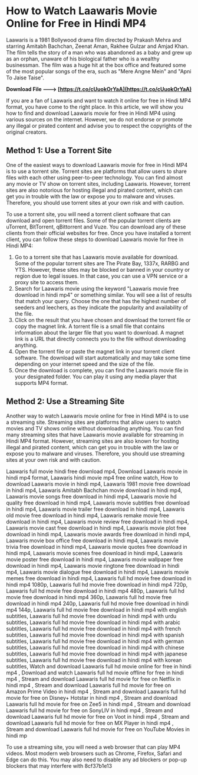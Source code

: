 
 
# How to Watch Laawaris Movie Online for Free in Hindi MP4
  
Laawaris is a 1981 Bollywood drama film directed by Prakash Mehra and starring Amitabh Bachchan, Zeenat Aman, Rakhee Gulzar and Amjad Khan. The film tells the story of a man who was abandoned as a baby and grew up as an orphan, unaware of his biological father who is a wealthy businessman. The film was a huge hit at the box office and featured some of the most popular songs of the era, such as "Mere Angne Mein" and "Apni To Jaise Taise".
 
**Download File ---> [https://t.co/cUuokOrYaA](https://t.co/cUuokOrYaA)**


  
If you are a fan of Laawaris and want to watch it online for free in Hindi MP4 format, you have come to the right place. In this article, we will show you how to find and download Laawaris movie for free in Hindi MP4 using various sources on the internet. However, we do not endorse or promote any illegal or pirated content and advise you to respect the copyrights of the original creators.
  
## Method 1: Use a Torrent Site
  
One of the easiest ways to download Laawaris movie for free in Hindi MP4 is to use a torrent site. Torrent sites are platforms that allow users to share files with each other using peer-to-peer technology. You can find almost any movie or TV show on torrent sites, including Laawaris. However, torrent sites are also notorious for hosting illegal and pirated content, which can get you in trouble with the law or expose you to malware and viruses. Therefore, you should use torrent sites at your own risk and with caution.
  
To use a torrent site, you will need a torrent client software that can download and open torrent files. Some of the popular torrent clients are uTorrent, BitTorrent, qBittorrent and Vuze. You can download any of these clients from their official websites for free. Once you have installed a torrent client, you can follow these steps to download Laawaris movie for free in Hindi MP4:
  
1. Go to a torrent site that has Laawaris movie available for download. Some of the popular torrent sites are The Pirate Bay, 1337x, RARBG and YTS. However, these sites may be blocked or banned in your country or region due to legal issues. In that case, you can use a VPN service or a proxy site to access them.
2. Search for Laawaris movie using the keyword "Laawaris movie free download in hindi mp4" or something similar. You will see a list of results that match your query. Choose the one that has the highest number of seeders and leechers, as they indicate the popularity and availability of the file.
3. Click on the result that you have chosen and download the torrent file or copy the magnet link. A torrent file is a small file that contains information about the larger file that you want to download. A magnet link is a URL that directly connects you to the file without downloading anything.
4. Open the torrent file or paste the magnet link in your torrent client software. The download will start automatically and may take some time depending on your internet speed and the size of the file.
5. Once the download is complete, you can find the Laawaris movie file in your designated folder. You can play it using any media player that supports MP4 format.

## Method 2: Use a Streaming Site
  
Another way to watch Laawaris movie online for free in Hindi MP4 is to use a streaming site. Streaming sites are platforms that allow users to watch movies and TV shows online without downloading anything. You can find many streaming sites that have Laawaris movie available for streaming in Hindi MP4 format. However, streaming sites are also known for hosting illegal and pirated content, which can get you in trouble with the law or expose you to malware and viruses. Therefore, you should use streaming sites at your own risk and with caution.
 
Laawaris full movie hindi free download mp4,  Download Laawaris movie in hindi mp4 format,  Laawaris hindi movie mp4 free online watch,  How to download Laawaris movie in hindi mp4,  Laawaris 1981 movie free download in hindi mp4,  Laawaris Amitabh Bachchan movie download in hindi mp4,  Laawaris movie songs free download in hindi mp4,  Laawaris movie hd quality free download in hindi mp4,  Laawaris movie subtitles free download in hindi mp4,  Laawaris movie trailer free download in hindi mp4,  Laawaris old movie free download in hindi mp4,  Laawaris remake movie free download in hindi mp4,  Laawaris movie review free download in hindi mp4,  Laawaris movie cast free download in hindi mp4,  Laawaris movie plot free download in hindi mp4,  Laawaris movie awards free download in hindi mp4,  Laawaris movie box office free download in hindi mp4,  Laawaris movie trivia free download in hindi mp4,  Laawaris movie quotes free download in hindi mp4,  Laawaris movie scenes free download in hindi mp4,  Laawaris movie poster free download in hindi mp4,  Laawaris movie wallpaper free download in hindi mp4,  Laawaris movie ringtone free download in hindi mp4,  Laawaris movie dialogue free download in hindi mp4,  Laawaris movie memes free download in hindi mp4,  Laawaris full hd movie free download in hindi mp4 1080p,  Laawaris full hd movie free download in hindi mp4 720p,  Laawaris full hd movie free download in hindi mp4 480p,  Laawaris full hd movie free download in hindi mp4 360p,  Laawaris full hd movie free download in hindi mp4 240p,  Laawaris full hd movie free download in hindi mp4 144p,  Laawaris full hd movie free download in hindi mp4 with english subtitles,  Laawaris full hd movie free download in hindi mp4 with urdu subtitles,  Laawaris full hd movie free download in hindi mp4 with arabic subtitles,  Laawaris full hd movie free download in hindi mp4 with french subtitles,  Laawaris full hd movie free download in hindi mp4 with spanish subtitles,  Laawaris full hd movie free download in hindi mp4 with german subtitles,  Laawaris full hd movie free download in hindi mp4 with chinese subtitles,  Laawaris full hd movie free download in hindi mp4 with japanese subtitles,  Laawaris full hd movie free download in hindi mp4 with korean subtitles,  Watch and download Laawaris full hd movie online for free in hindi mp4 ,  Download and watch Laawaris full hd movie offline for free in hindi mp4 ,  Stream and download Laawaris full hd movie for free on Netflix in hindi mp4 ,  Stream and download Laawaris full hd movie for free on Amazon Prime Video in hindi mp4 ,  Stream and download Laawaris full hd movie for free on Disney+ Hotstar in hindi mp4 ,  Stream and download Laawaris full hd movie for free on Zee5 in hindi mp4 ,  Stream and download Laawaris full hd movie for free on SonyLIV in hindi mp4 ,  Stream and download Laawaris full hd movie for free on Voot in hindi mp4 ,  Stream and download Laawaris full hd movie for free on MX Player in hindi mp4 ,  Stream and download Laawaris full hd movie for free on YouTube Movies in hindi mp
  
To use a streaming site, you will need a web browser that can play MP4 videos. Most modern web browsers such as Chrome, Firefox, Safari and Edge can do this. You may also need to disable any ad blockers or pop-up blockers that may interfere with
 8cf37b1e13
 
